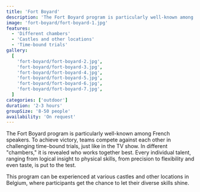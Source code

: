 ```yaml
---
title: 'Fort Boyard'
description: 'The Fort Boyard program is particularly well-known among French speakers'
image: 'fort-boyard/fort-boyard-1.jpg'
features:
  - 'Different chambers'
  - 'Castles and other locations'
  - 'Time-bound trials'
gallery:
  [
    'fort-boyard/fort-boyard-2.jpg',
    'fort-boyard/fort-boyard-3.jpg',
    'fort-boyard/fort-boyard-4.jpg',
    'fort-boyard/fort-boyard-5.jpg',
    'fort-boyard/fort-boyard-6.jpg',
    'fort-boyard/fort-boyard-7.jpg',
  ]
categories: ['outdoor']
duration: '2-3 hours'
groupSize: '8-50 people'
availability: 'On request'
---
```


The Fort Boyard program is particularly well-known among French speakers. To achieve victory, teams compete against each other in challenging time-bound trials, just like in the TV show. In different "chambers," it is revealed who works together best. Every individual talent, ranging from logical insight to physical skills, from precision to flexibility and even taste, is put to the test.

This program can be experienced at various castles and other locations in Belgium, where participants get the chance to let their diverse skills shine.

